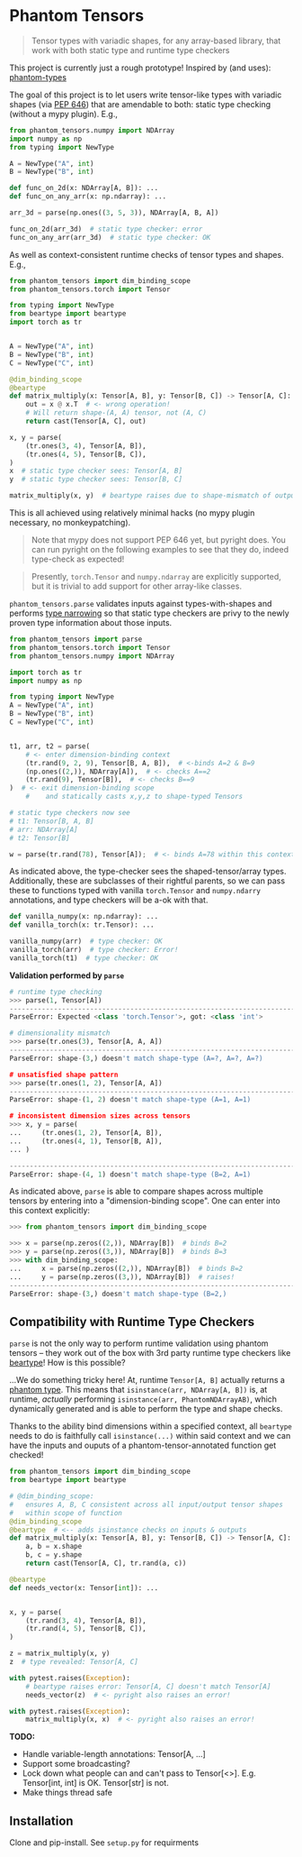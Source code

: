 # Phantom Tensors
> Tensor types with variadic shapes, for any array-based library, that work with both static type and runtime type checkers

This project is currently just a rough prototype! Inspired by (and uses): [phantom-types](https://github.com/antonagestam/phantom-types)

The goal of this project is to let users write tensor-like types with variadic shapes (via [PEP 646](https://peps.python.org/pep-0646/)) that are amendable to both: static type checking (without a mypy plugin). E.g.,

```python
from phantom_tensors.numpy import NDArray
import numpy as np
from typing import NewType

A = NewType("A", int)
B = NewType("B", int)

def func_on_2d(x: NDArray[A, B]): ...
def func_on_any_arr(x: np.ndarray): ...

arr_3d = parse(np.ones((3, 5, 3)), NDArray[A, B, A])

func_on_2d(arr_3d)  # static type checker: error
func_on_any_arr(arr_3d)  # static type checker: OK
```

As well as context-consistent runtime checks of tensor types and shapes. E.g.,

```python
from phantom_tensors import dim_binding_scope
from phantom_tensors.torch import Tensor

from typing import NewType
from beartype import beartype
import torch as tr


A = NewType("A", int)
B = NewType("B", int)
C = NewType("C", int)

@dim_binding_scope
@beartype
def matrix_multiply(x: Tensor[A, B], y: Tensor[B, C]) -> Tensor[A, C]:
    out = x @ x.T  # <- wrong operation!
    # Will return shape-(A, A) tensor, not (A, C)
    return cast(Tensor[A, C], out)

x, y = parse(
    (tr.ones(3, 4), Tensor[A, B]),
    (tr.ones(4, 5), Tensor[B, C]),
)
x  # static type checker sees: Tensor[A, B]
y  # static type checker sees: Tensor[B, C]

matrix_multiply(x, y)  # beartype raises due to shape-mismatch of output!
```

This is all achieved using relatively minimal hacks (no mypy plugin necessary, no monkeypatching). 

> Note that mypy does not support PEP 646 yet, but pyright does. You can run pyright on the following examples to see that they do, indeed type-check as expected! 

> Presently, `torch.Tensor` and `numpy.ndarray` are explicitly supported, but it is trivial to add support for other array-like classes.


`phantom_tensors.parse` validates inputs against types-with-shapes and performs [type narrowing](https://mypy.readthedocs.io/en/latest/type_narrowing.html) so that static type checkers are privy to the newly proven type information about those inputs.


```python
from phantom_tensors import parse
from phantom_tensors.torch import Tensor
from phantom_tensors.numpy import NDArray

import torch as tr
import numpy as np

from typing import NewType
A = NewType("A", int)
B = NewType("B", int)
C = NewType("C", int)


t1, arr, t2 = parse(
    # <- enter dimension-binding context
    (tr.rand(9, 2, 9), Tensor[B, A, B]),  # <-binds A=2 & B=9
    (np.ones((2,)), NDArray[A]),  # <- checks A==2
    (tr.rand(9), Tensor[B]),  # <- checks B==9
)  # <- exit dimension-binding scope 
    #    and statically casts x,y,z to shape-typed Tensors

# static type checkers now see
# t1: Tensor[B, A, B] 
# arr: NDArray[A]
# t2: Tensor[B]

w = parse(tr.rand(78), Tensor[A]);  # <- binds A=78 within this context
```

As indicated above, the type-checker sees the shaped-tensor/array types. Additionally, these are subclasses of their rightful parents, so we can pass these to functions typed with vanilla `torch.Tensor` and `numpy.ndarry` annotations, and type checkers will be a-ok with that.

```python
def vanilla_numpy(x: np.ndarray): ...
def vanilla_torch(x: tr.Tensor): ...

vanilla_numpy(arr)  # type checker: OK
vanilla_torch(arr)  # type checker: Error! 
vanilla_torch(t1)  # type checker: OK 
```

**Validation performed by `parse`**

```python
# runtime type checking
>>> parse(1, Tensor[A])
---------------------------------------------------------------------------
ParseError: Expected <class 'torch.Tensor'>, got: <class 'int'>

# dimensionality mismatch
>>> parse(tr.ones(3), Tensor[A, A, A])
---------------------------------------------------------------------------
ParseError: shape-(3,) doesn't match shape-type (A=?, A=?, A=?)

# unsatisfied shape pattern
>>> parse(tr.ones(1, 2), Tensor[A, A])
---------------------------------------------------------------------------
ParseError: shape-(1, 2) doesn't match shape-type (A=1, A=1)

# inconsistent dimension sizes across tensors
>>> x, y = parse(
...     (tr.ones(1, 2), Tensor[A, B]),
...     (tr.ones(4, 1), Tensor[B, A]),
... )

---------------------------------------------------------------------------
ParseError: shape-(4, 1) doesn't match shape-type (B=2, A=1)
```

As indicated above, `parse` is able to compare shapes across multiple tensors by entering into a "dimension-binding scope".
One can enter into this context explicitly:

```python
>>> from phantom_tensors import dim_binding_scope

>>> x = parse(np.zeros((2,)), NDArray[B])  # binds B=2
>>> y = parse(np.zeros((3,)), NDArray[B])  # binds B=3
>>> with dim_binding_scope:
...     x = parse(np.zeros((2,)), NDArray[B])  # binds B=2
...     y = parse(np.zeros((3,)), NDArray[B])  # raises!
---------------------------------------------------------------------------
ParseError: shape-(3,) doesn't match shape-type (B=2,)
```

## Compatibility with Runtime Type Checkers

`parse` is not the only way to perform runtime validation using phantom tensors – they work out of the box with 3rd party runtime type checkers like [beartype](https://github.com/beartype/beartype)! How is this possible?

...We do something tricky here! At, runtime `Tensor[A, B]` actually returns a [phantom type](https://github.com/antonagestam/phantom-types). This means that `isinstance(arr, NDArray[A, B])` is, at runtime, *actually* performing `isinstance(arr, PhantomNDArrayAB)`, which dynamically generated and is able to perform the type and shape checks.

Thanks to the ability bind dimensions within a specified context, all `beartype` needs to do is faithfully call `isinstance(...)` within said context and we can have the inputs and ouputs of a phantom-tensor-annotated function get checked!

```python
from phantom_tensors import dim_binding_scope
from beartype import beartype

# @dim_binding_scope:
#   ensures A, B, C consistent across all input/output tensor shapes
#   within scope of function
@dim_binding_scope 
@beartype  # <-- adds isinstance checks on inputs & outputs
def matrix_multiply(x: Tensor[A, B], y: Tensor[B, C]) -> Tensor[A, C]:
    a, b = x.shape
    b, c = y.shape
    return cast(Tensor[A, C], tr.rand(a, c))

@beartype
def needs_vector(x: Tensor[int]): ...


x, y = parse(
    (tr.rand(3, 4), Tensor[A, B]),
    (tr.rand(4, 5), Tensor[B, C]),
)

z = matrix_multiply(x, y)
z  # type revealed: Tensor[A, C]

with pytest.raises(Exception):
    # beartype raises error: Tensor[A, C] doesn't match Tensor[A]
    needs_vector(z)  # <- pyright also raises an error!

with pytest.raises(Exception):
    matrix_multiply(x, x)  # <- pyright also raises an error!
```


**TODO:**
- Handle variable-length annotations: Tensor[A, ...]
- Support some broadcasting?
- Lock down what people can and can't pass to Tensor[<>]. E.g. Tensor[int, int] is OK. Tensor[str] is not.
- Make things thread safe


## Installation

Clone and pip-install. See `setup.py` for requirments
